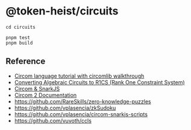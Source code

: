 # @token-heist/circuits


```
cd circuits

pnpm test
pnpm build
```

## Reference
- [Circom language tutorial with circomlib walkthrough](https://www.rareskills.io/post/circom-tutorial)
- [Converting Algebraic Circuits to R1CS (Rank One Constraint System)](https://www.rareskills.io/post/rank-1-constraint-system)
- [Circom & SnarkJS](https://medium.com/swf-lab/circom-snarkjs-728e4314e057)
- [Circom 2 Documentation](https://docs.circom.io/circom-language/signals/)
- https://github.com/RareSkills/zero-knowledge-puzzles
- https://github.com/vplasencia/zkSudoku
- https://github.com/vplasencia/circom-snarkjs-scripts
- https://github.com/vuvoth/ccls